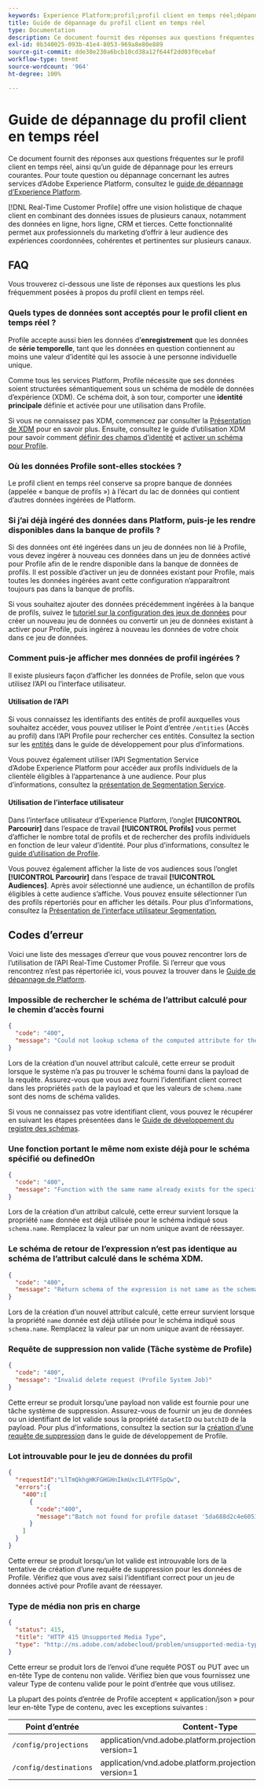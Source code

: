 ```yaml
---
keywords: Experience Platform;profil;profil client en temps réel;dépannage;API
title: Guide de dépannage du profil client en temps réel
type: Documentation
description: Ce document fournit des réponses aux questions fréquentes sur le profil client en temps réel, ainsi qu’un guide de dépannage pour les erreurs courantes lors de l’utilisation des données de profil à l’aide d’Adobe Experience Platform.
exl-id: 0b340025-093b-41e4-8053-969a8e80e889
source-git-commit: dde38e230a6bcb10cd38a12f644f2dd03f0cebaf
workflow-type: tm+mt
source-wordcount: '964'
ht-degree: 100%

---
```


# Guide de dépannage du profil client en temps réel

Ce document fournit des réponses aux questions fréquentes sur le profil client en temps réel, ainsi qu’un guide de dépannage pour les erreurs courantes. Pour toute question ou dépannage concernant les autres services d’Adobe Experience Platform, consultez le [guide de dépannage d’Experience Platform](../landing/troubleshooting.md).

[!DNL Real-Time Customer Profile] offre une vision holistique de chaque client en combinant des données issues de plusieurs canaux, notamment des données en ligne, hors ligne, CRM et tierces. Cette fonctionnalité permet aux professionnels du marketing d’offrir à leur audience des expériences coordonnées, cohérentes et pertinentes sur plusieurs canaux.

## FAQ

Vous trouverez ci-dessous une liste de réponses aux questions les plus fréquemment posées à propos du profil client en temps réel.

### Quels types de données sont acceptés pour le profil client en temps réel ?

Profile accepte aussi bien les données d’**enregistrement** que les données de **série temporelle**, tant que les données en question contiennent au moins une valeur d’identité qui les associe à une personne individuelle unique.

Comme tous les services Platform, Profile nécessite que ses données soient structurées sémantiquement sous un schéma de modèle de données d’expérience (XDM). Ce schéma doit, à son tour, comporter une **identité principale** définie et activée pour une utilisation dans Profile.

Si vous ne connaissez pas XDM, commencez par consulter la [Présentation de XDM](../xdm/home.md) pour en savoir plus. Ensuite, consultez le guide d’utilisation XDM pour savoir comment [définir des champs d’identité](../xdm/tutorials/create-schema-ui.md#identity-field) et [activer un schéma pour Profile](../xdm/tutorials/create-schema-ui.md#profile).

### Où les données Profile sont-elles stockées ?

Le profil client en temps réel conserve sa propre banque de données (appelée « banque de profils ») à l’écart du lac de données qui contient d’autres données ingérées de Platform.

### Si j’ai déjà ingéré des données dans Platform, puis-je les rendre disponibles dans la banque de profils ?

Si des données ont été ingérées dans un jeu de données non lié à Profile, vous devez ingérer à nouveau ces données dans un jeu de données activé pour Profile afin de le rendre disponible dans la banque de données de profils. Il est possible d’activer un jeu de données existant pour Profile, mais toutes les données ingérées avant cette configuration n’apparaîtront toujours pas dans la banque de profils.

Si vous souhaitez ajouter des données précédemment ingérées à la banque de profils, suivez le [tutoriel sur la configuration des jeux de données](./tutorials/dataset-configuration.md) pour créer un nouveau jeu de données ou convertir un jeu de données existant à activer pour Profile, puis ingérez à nouveau les données de votre choix dans ce jeu de données.

### Comment puis-je afficher mes données de profil ingérées ?

Il existe plusieurs façon d’afficher les données de Profile, selon que vous utilisez l’API ou l’interface utilisateur.

#### Utilisation de l’API

Si vous connaissez les identifiants des entités de profil auxquelles vous souhaitez accéder, vous pouvez utiliser le Point d’entrée `/entities` (Accès au profil) dans l’API Profile pour rechercher ces entités. Consultez la section sur les [entités](./api/entities.md) dans le guide de développement pour plus d’informations.

Vous pouvez également utiliser l’API Segmentation Service d’Adobe Experience Platform pour accéder aux profils individuels de la clientèle éligibles à l’appartenance à une audience. Pour plus d’informations, consultez la [présentation de Segmentation Service](../segmentation/home.md).

#### Utilisation de l’interface utilisateur

Dans l’interface utilisateur d’Experience Platform, l’onglet **[!UICONTROL Parcourir]** dans l’espace de travail **[!UICONTROL Profils]** vous permet d’afficher le nombre total de profils et de rechercher des profils individuels en fonction de leur valeur d’identité. Pour plus d’informations, consultez le [guide d’utilisation de Profile](./ui/user-guide.md).

Vous pouvez également afficher la liste de vos audiences sous l’onglet **[!UICONTROL Parcourir]** dans l’espace de travail **[!UICONTROL Audiences]**. Après avoir sélectionné une audience, un échantillon de profils éligibles à cette audience s’affiche. Vous pouvez ensuite sélectionner l’un des profils répertoriés pour en afficher les détails. Pour plus d’informations, consultez la [Présentation de l’interface utilisateur Segmentation](../segmentation/ui/overview.md),

## Codes d’erreur

Voici une liste des messages d’erreur que vous pouvez rencontrer lors de l’utilisation de l’API Real-Time Customer Profile. Si l’erreur que vous rencontrez n’est pas répertoriée ici, vous pouvez la trouver dans le [Guide de dépannage de Platform](../landing/troubleshooting.md).

### Impossible de rechercher le schéma de l’attribut calculé pour le chemin d’accès fourni

```json
{
  "code": "400",
  "message": "Could not lookup schema of the computed attribute for the provided path"
}
```

Lors de la création d’un nouvel attribut calculé, cette erreur se produit lorsque le système n’a pas pu trouver le schéma fourni dans la payload de la requête. Assurez-vous que vous avez fourni l’identifiant client correct dans les propriétés `path` de la payload et que les valeurs de `schema.name` sont des noms de schéma valides.

Si vous ne connaissez pas votre identifiant client, vous pouvez le récupérer en suivant les étapes présentées dans le [Guide de développement du registre des schémas](../xdm/api/getting-started.md).

### Une fonction portant le même nom existe déjà pour le schéma spécifié ou definedOn

```json
{
  "code": "400",
  "message": "Function with the same name already exists for the specified schema or definedOn"
}
```

Lors de la création d’un attribut calculé, cette erreur survient lorsque la propriété `name` donnée est déjà utilisée pour le schéma indiqué sous `schema.name`. Remplacez la valeur par un nom unique avant de réessayer.

### Le schéma de retour de l’expression n’est pas identique au schéma de l’attribut calculé dans le schéma XDM.

```json
{
  "code": "400",
  "message": "Return schema of the expression is not same as the schema of the computed attribute in the XDM schema"
}
```

Lors de la création d’un nouvel attribut calculé, cette erreur survient lorsque la propriété `name` donnée est déjà utilisée pour le schéma indiqué sous `schema.name`. Remplacez la valeur par un nom unique avant de réessayer.

### Requête de suppression non valide (Tâche système de Profile)

```json
{
  "code": "400",
  "message": "Invalid delete request (Profile System Job)"
}
```

Cette erreur se produit lorsqu’une payload non valide est fournie pour une tâche système de suppression. Assurez-vous de fournir un jeu de données ou un identifiant de lot valide sous la propriété `dataSetID` ou `batchID` de la payload. Pour plus d’informations, consultez la section sur la [création d’une requête de suppression](./api/profile-system-jobs.md#create-a-delete-request) dans le guide de développement de Profile.

### Lot introuvable pour le jeu de données du profil

```json
{
  "requestId":"LlTmQkhgHKFGHGHnIkmUxcIL4YTFSpQw",
  "errors":{
    "400":[
      {
        "code":"400",
        "message":"Batch not found for profile dataset '5da688d2c4e60518ad25b7b1'"
      }
    ]
  }
}
```

Cette erreur se produit lorsqu’un lot valide est introuvable lors de la tentative de création d’une requête de suppression pour les données de Profile. Vérifiez que vous avez saisi l’identifiant correct pour un jeu de données activé pour Profile avant de réessayer.

### Type de média non pris en charge

```json
{
  "status": 415,
  "title": "HTTP 415 Unsupported Media Type",
  "type": "http://ns.adobe.com/adobecloud/problem/unsupported-media-type"
}
```

Cette erreur se produit lors de l’envoi d’une requête POST ou PUT avec un en-tête Type de contenu non valide. Vérifiez bien que vous fournissez une valeur Type de contenu valide pour le point d’entrée que vous utilisez.

La plupart des points d’entrée de Profile acceptent « application/json » pour leur en-tête Type de contenu, avec les exceptions suivantes :

| Point d’entrée | Content-Type |
| --- | --- |
| `/config/projections` | application/vnd.adobe.platform.projectionConfig+json; version=1 |
| `/config/destinations` | application/vnd.adobe.platform.projectionDestination+json; version=1 |
